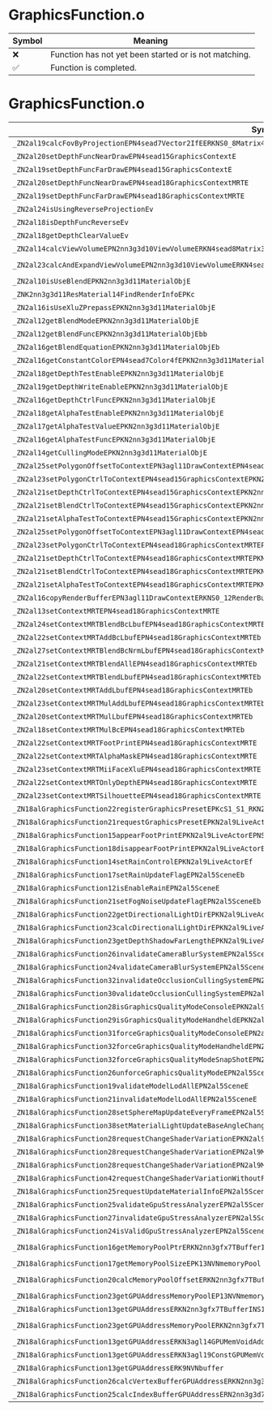 # GraphicsFunction.o
| Symbol | Meaning 
| ------------- | ------------- 
| :x: | Function has not yet been started or is not matching. 
| :white_check_mark: | Function is completed. 


# GraphicsFunction.o
| Symbol (Mangled) | Symbol (Demangled) | Decompiled? |
| ------------- |  ------------- | ------------- |
| `_ZN2al19calcFovByProjectionEPN4sead7Vector2IfEERKNS0_8Matrix44IfEE` | `al::calcFovByProjection(sead::Vector2<float> *,sead::Matrix44<float> const&)` | :white_check_mark: |
| `_ZN2al20setDepthFuncNearDrawEPN4sead15GraphicsContextE` | `al::setDepthFuncNearDraw(sead::GraphicsContext *)` | :white_check_mark: |
| `_ZN2al19setDepthFuncFarDrawEPN4sead15GraphicsContextE` | `al::setDepthFuncFarDraw(sead::GraphicsContext *)` | :white_check_mark: |
| `_ZN2al20setDepthFuncNearDrawEPN4sead18GraphicsContextMRTE` | `al::setDepthFuncNearDraw(sead::GraphicsContextMRT *)` | :white_check_mark: |
| `_ZN2al19setDepthFuncFarDrawEPN4sead18GraphicsContextMRTE` | `al::setDepthFuncFarDraw(sead::GraphicsContextMRT *)` | :white_check_mark: |
| `_ZN2al24isUsingReverseProjectionEv` | `al::isUsingReverseProjection(void)` | :white_check_mark: |
| `_ZN2al18isDepthFuncReverseEv` | `al::isDepthFuncReverse(void)` | :white_check_mark: |
| `_ZN2al18getDepthClearValueEv` | `al::getDepthClearValue(void)` | :white_check_mark: |
| `_ZN2al14calcViewVolumeEPN2nn3g3d10ViewVolumeERKN4sead8Matrix34IfEERKNS4_8Matrix44IfEE` | `al::calcViewVolume(nn::g3d::ViewVolume *,sead::Matrix34<float> const&,sead::Matrix44<float> const&)` | :white_check_mark: |
| `_ZN2al23calcAndExpandViewVolumeEPN2nn3g3d10ViewVolumeERKN4sead8Matrix34IfEERKNS4_8Matrix44IfEERKNS4_7Vector3IfEEf` | `al::calcAndExpandViewVolume(nn::g3d::ViewVolume *,sead::Matrix34<float> const&,sead::Matrix44<float> const&,sead::Vector3<float> const&,float)` | :white_check_mark: |
| `_ZN2al10isUseBlendEPKN2nn3g3d11MaterialObjE` | `al::isUseBlend(nn::g3d::MaterialObj const*)` | :white_check_mark: |
| `_ZNK2nn3g3d11ResMaterial14FindRenderInfoEPKc` | `nn::g3d::ResMaterial::FindRenderInfo(char const*)const` | :white_check_mark: |
| `_ZN2al16isUseXluZPrepassEPKN2nn3g3d11MaterialObjE` | `al::isUseXluZPrepass(nn::g3d::MaterialObj const*)` | :white_check_mark: |
| `_ZN2al12getBlendModeEPKN2nn3g3d11MaterialObjE` | `al::getBlendMode(nn::g3d::MaterialObj const*)` | :white_check_mark: |
| `_ZN2al12getBlendFuncEPKN2nn3g3d11MaterialObjEbb` | `al::getBlendFunc(nn::g3d::MaterialObj const*,bool,bool)` | :white_check_mark: |
| `_ZN2al16getBlendEquationEPKN2nn3g3d11MaterialObjEb` | `al::getBlendEquation(nn::g3d::MaterialObj const*,bool)` | :white_check_mark: |
| `_ZN2al16getConstantColorEPN4sead7Color4fEPKN2nn3g3d11MaterialObjE` | `al::getConstantColor(sead::Color4f *,nn::g3d::MaterialObj const*)` | :white_check_mark: |
| `_ZN2al18getDepthTestEnableEPKN2nn3g3d11MaterialObjE` | `al::getDepthTestEnable(nn::g3d::MaterialObj const*)` | :white_check_mark: |
| `_ZN2al19getDepthWriteEnableEPKN2nn3g3d11MaterialObjE` | `al::getDepthWriteEnable(nn::g3d::MaterialObj const*)` | :white_check_mark: |
| `_ZN2al16getDepthCtrlFuncEPKN2nn3g3d11MaterialObjE` | `al::getDepthCtrlFunc(nn::g3d::MaterialObj const*)` | :white_check_mark: |
| `_ZN2al18getAlphaTestEnableEPKN2nn3g3d11MaterialObjE` | `al::getAlphaTestEnable(nn::g3d::MaterialObj const*)` | :white_check_mark: |
| `_ZN2al17getAlphaTestValueEPKN2nn3g3d11MaterialObjE` | `al::getAlphaTestValue(nn::g3d::MaterialObj const*)` | :white_check_mark: |
| `_ZN2al16getAlphaTestFuncEPKN2nn3g3d11MaterialObjE` | `al::getAlphaTestFunc(nn::g3d::MaterialObj const*)` | :white_check_mark: |
| `_ZN2al14getCullingModeEPKN2nn3g3d11MaterialObjE` | `al::getCullingMode(nn::g3d::MaterialObj const*)` | :white_check_mark: |
| `_ZN2al25setPolygonOffsetToContextEPN3agl11DrawContextEPN4sead15GraphicsContextEPKN2nn3g3d11MaterialObjEf` | `al::setPolygonOffsetToContext(agl::DrawContext *,sead::GraphicsContext *,nn::g3d::MaterialObj const*,float)` | :white_check_mark: |
| `_ZN2al23setPolygonCtrlToContextEPN4sead15GraphicsContextEPKN2nn3g3d11MaterialObjE` | `al::setPolygonCtrlToContext(sead::GraphicsContext *,nn::g3d::MaterialObj const*)` | :white_check_mark: |
| `_ZN2al21setDepthCtrlToContextEPN4sead15GraphicsContextEPKN2nn3g3d11MaterialObjE` | `al::setDepthCtrlToContext(sead::GraphicsContext *,nn::g3d::MaterialObj const*)` | :white_check_mark: |
| `_ZN2al21setBlendCtrlToContextEPN4sead15GraphicsContextEPKN2nn3g3d11MaterialObjE` | `al::setBlendCtrlToContext(sead::GraphicsContext *,nn::g3d::MaterialObj const*)` | :white_check_mark: |
| `_ZN2al21setAlphaTestToContextEPN4sead15GraphicsContextEPKN2nn3g3d11MaterialObjE` | `al::setAlphaTestToContext(sead::GraphicsContext *,nn::g3d::MaterialObj const*)` | :white_check_mark: |
| `_ZN2al25setPolygonOffsetToContextEPN3agl11DrawContextEPN4sead18GraphicsContextMRTEPKN2nn3g3d11MaterialObjEf` | `al::setPolygonOffsetToContext(agl::DrawContext *,sead::GraphicsContextMRT *,nn::g3d::MaterialObj const*,float)` | :white_check_mark: |
| `_ZN2al23setPolygonCtrlToContextEPN4sead18GraphicsContextMRTEPKN2nn3g3d11MaterialObjE` | `al::setPolygonCtrlToContext(sead::GraphicsContextMRT *,nn::g3d::MaterialObj const*)` | :white_check_mark: |
| `_ZN2al21setDepthCtrlToContextEPN4sead18GraphicsContextMRTEPKN2nn3g3d11MaterialObjE` | `al::setDepthCtrlToContext(sead::GraphicsContextMRT *,nn::g3d::MaterialObj const*)` | :white_check_mark: |
| `_ZN2al21setBlendCtrlToContextEPN4sead18GraphicsContextMRTEPKN2nn3g3d11MaterialObjE` | `al::setBlendCtrlToContext(sead::GraphicsContextMRT *,nn::g3d::MaterialObj const*)` | :white_check_mark: |
| `_ZN2al21setAlphaTestToContextEPN4sead18GraphicsContextMRTEPKN2nn3g3d11MaterialObjE` | `al::setAlphaTestToContext(sead::GraphicsContextMRT *,nn::g3d::MaterialObj const*)` | :white_check_mark: |
| `_ZN2al16copyRenderBufferEPN3agl11DrawContextERKNS0_12RenderBufferES5_` | `al::copyRenderBuffer(agl::DrawContext *,agl::RenderBuffer const&,agl::RenderBuffer const&)` | :white_check_mark: |
| `_ZN2al13setContextMRTEPN4sead18GraphicsContextMRTE` | `al::setContextMRT(sead::GraphicsContextMRT *)` | :white_check_mark: |
| `_ZN2al24setContextMRTBlendBcLbufEPN4sead18GraphicsContextMRTEb` | `al::setContextMRTBlendBcLbuf(sead::GraphicsContextMRT *,bool)` | :white_check_mark: |
| `_ZN2al22setContextMRTAddBcLbufEPN4sead18GraphicsContextMRTEb` | `al::setContextMRTAddBcLbuf(sead::GraphicsContextMRT *,bool)` | :white_check_mark: |
| `_ZN2al27setContextMRTBlendBcNrmLbufEPN4sead18GraphicsContextMRTEb` | `al::setContextMRTBlendBcNrmLbuf(sead::GraphicsContextMRT *,bool)` | :white_check_mark: |
| `_ZN2al21setContextMRTBlendAllEPN4sead18GraphicsContextMRTEb` | `al::setContextMRTBlendAll(sead::GraphicsContextMRT *,bool)` | :white_check_mark: |
| `_ZN2al22setContextMRTBlendLbufEPN4sead18GraphicsContextMRTEb` | `al::setContextMRTBlendLbuf(sead::GraphicsContextMRT *,bool)` | :white_check_mark: |
| `_ZN2al20setContextMRTAddLbufEPN4sead18GraphicsContextMRTEb` | `al::setContextMRTAddLbuf(sead::GraphicsContextMRT *,bool)` | :white_check_mark: |
| `_ZN2al23setContextMRTMulAddLbufEPN4sead18GraphicsContextMRTEb` | `al::setContextMRTMulAddLbuf(sead::GraphicsContextMRT *,bool)` | :white_check_mark: |
| `_ZN2al20setContextMRTMulLbufEPN4sead18GraphicsContextMRTEb` | `al::setContextMRTMulLbuf(sead::GraphicsContextMRT *,bool)` | :white_check_mark: |
| `_ZN2al18setContextMRTMulBcEPN4sead18GraphicsContextMRTEb` | `al::setContextMRTMulBc(sead::GraphicsContextMRT *,bool)` | :white_check_mark: |
| `_ZN2al22setContextMRTFootPrintEPN4sead18GraphicsContextMRTE` | `al::setContextMRTFootPrint(sead::GraphicsContextMRT *)` | :white_check_mark: |
| `_ZN2al22setContextMRTAlphaMaskEPN4sead18GraphicsContextMRTE` | `al::setContextMRTAlphaMask(sead::GraphicsContextMRT *)` | :white_check_mark: |
| `_ZN2al23setContextMRTMiiFaceXluEPN4sead18GraphicsContextMRTE` | `al::setContextMRTMiiFaceXlu(sead::GraphicsContextMRT *)` | :white_check_mark: |
| `_ZN2al22setContextMRTOnlyDepthEPN4sead18GraphicsContextMRTE` | `al::setContextMRTOnlyDepth(sead::GraphicsContextMRT *)` | :white_check_mark: |
| `_ZN2al23setContextMRTSilhouetteEPN4sead18GraphicsContextMRTE` | `al::setContextMRTSilhouette(sead::GraphicsContextMRT *)` | :white_check_mark: |
| `_ZN18alGraphicsFunction22registerGraphicsPresetEPKcS1_S1_RKN2al13ActorInitInfoEb` | `alGraphicsFunction::registerGraphicsPreset(char const*,char const*,char const*,al::ActorInitInfo const&,bool)` | :white_check_mark: |
| `_ZN18alGraphicsFunction21requestGraphicsPresetEPKN2al9LiveActorEPKciiiRKN4sead7Vector3IfEE` | `alGraphicsFunction::requestGraphicsPreset(al::LiveActor const*,char const*,int,int,int,sead::Vector3<float> const&)` | :white_check_mark: |
| `_ZN18alGraphicsFunction15appearFootPrintEPKN2al9LiveActorEPNS0_20FootPrintRequestInfoE` | `alGraphicsFunction::appearFootPrint(al::LiveActor const*,al::FootPrintRequestInfo *)` | :white_check_mark: |
| `_ZN18alGraphicsFunction18disappearFootPrintEPKN2al9LiveActorEPNS0_20FootPrintRequestInfoE` | `alGraphicsFunction::disappearFootPrint(al::LiveActor const*,al::FootPrintRequestInfo *)` | :white_check_mark: |
| `_ZN18alGraphicsFunction14setRainControlEPKN2al9LiveActorEf` | `alGraphicsFunction::setRainControl(al::LiveActor const*,float)` | :white_check_mark: |
| `_ZN18alGraphicsFunction17setRainUpdateFlagEPN2al5SceneEb` | `alGraphicsFunction::setRainUpdateFlag(al::Scene *,bool)` | :white_check_mark: |
| `_ZN18alGraphicsFunction12isEnableRainEPN2al5SceneE` | `alGraphicsFunction::isEnableRain(al::Scene *)` | :white_check_mark: |
| `_ZN18alGraphicsFunction21setFogNoiseUpdateFlagEPN2al5SceneEb` | `alGraphicsFunction::setFogNoiseUpdateFlag(al::Scene *,bool)` | :white_check_mark: |
| `_ZN18alGraphicsFunction22getDirectionalLightDirEPKN2al9LiveActorE` | `alGraphicsFunction::getDirectionalLightDir(al::LiveActor const*)` | :white_check_mark: |
| `_ZN18alGraphicsFunction23calcDirectionalLightDirEPKN2al9LiveActorE` | `alGraphicsFunction::calcDirectionalLightDir(al::LiveActor const*)` | :white_check_mark: |
| `_ZN18alGraphicsFunction23getDepthShadowFarLengthEPKN2al9LiveActorE` | `alGraphicsFunction::getDepthShadowFarLength(al::LiveActor const*)` | :white_check_mark: |
| `_ZN18alGraphicsFunction26invalidateCameraBlurSystemEPN2al5SceneE` | `alGraphicsFunction::invalidateCameraBlurSystem(al::Scene *)` | :white_check_mark: |
| `_ZN18alGraphicsFunction24validateCameraBlurSystemEPN2al5SceneE` | `alGraphicsFunction::validateCameraBlurSystem(al::Scene *)` | :white_check_mark: |
| `_ZN18alGraphicsFunction32invalidateOcclusionCullingSystemEPN2al5SceneE` | `alGraphicsFunction::invalidateOcclusionCullingSystem(al::Scene *)` | :white_check_mark: |
| `_ZN18alGraphicsFunction30validateOcclusionCullingSystemEPN2al5SceneE` | `alGraphicsFunction::validateOcclusionCullingSystem(al::Scene *)` | :white_check_mark: |
| `_ZN18alGraphicsFunction28isGraphicsQualityModeConsoleEPKN2al9LiveActorE` | `alGraphicsFunction::isGraphicsQualityModeConsole(al::LiveActor const*)` | :white_check_mark: |
| `_ZN18alGraphicsFunction29isGraphicsQualityModeHandheldEPKN2al9LiveActorE` | `alGraphicsFunction::isGraphicsQualityModeHandheld(al::LiveActor const*)` | :white_check_mark: |
| `_ZN18alGraphicsFunction31forceGraphicsQualityModeConsoleEPN2al5SceneE` | `alGraphicsFunction::forceGraphicsQualityModeConsole(al::Scene *)` | :white_check_mark: |
| `_ZN18alGraphicsFunction32forceGraphicsQualityModeHandheldEPN2al5SceneE` | `alGraphicsFunction::forceGraphicsQualityModeHandheld(al::Scene *)` | :white_check_mark: |
| `_ZN18alGraphicsFunction32forceGraphicsQualityModeSnapShotEPN2al5SceneE` | `alGraphicsFunction::forceGraphicsQualityModeSnapShot(al::Scene *)` | :white_check_mark: |
| `_ZN18alGraphicsFunction26unforceGraphicsQualityModeEPN2al5SceneE` | `alGraphicsFunction::unforceGraphicsQualityMode(al::Scene *)` | :white_check_mark: |
| `_ZN18alGraphicsFunction19validateModelLodAllEPN2al5SceneE` | `alGraphicsFunction::validateModelLodAll(al::Scene *)` | :white_check_mark: |
| `_ZN18alGraphicsFunction21invalidateModelLodAllEPN2al5SceneE` | `alGraphicsFunction::invalidateModelLodAll(al::Scene *)` | :white_check_mark: |
| `_ZN18alGraphicsFunction28setSphereMapUpdateEveryFrameEPN2al5SceneERKN4sead7Vector3IfEE` | `alGraphicsFunction::setSphereMapUpdateEveryFrame(al::Scene *,sead::Vector3<float> const&)` | :white_check_mark: |
| `_ZN18alGraphicsFunction38setMaterialLightUpdateBaseAngleChangedEPN2al5SceneEb` | `alGraphicsFunction::setMaterialLightUpdateBaseAngleChanged(al::Scene *,bool)` | :white_check_mark: |
| `_ZN18alGraphicsFunction28requestChangeShaderVariationEPKN2al9LiveActorEPKcS5_b` | `alGraphicsFunction::requestChangeShaderVariation(al::LiveActor const*,char const*,char const*,bool)` | :white_check_mark: |
| `_ZN18alGraphicsFunction28requestChangeShaderVariationEPN2al9ModelCtrlEiPNS0_17ModelShaderHolderEPKcS6_b` | `alGraphicsFunction::requestChangeShaderVariation(al::ModelCtrl *,int,al::ModelShaderHolder *,char const*,char const*,bool)` | :white_check_mark: |
| `_ZN18alGraphicsFunction28requestChangeShaderVariationEPN2al9ModelCtrlEPNS0_17ModelShaderHolderEPKcS6_b` | `alGraphicsFunction::requestChangeShaderVariation(al::ModelCtrl *,al::ModelShaderHolder *,char const*,char const*,bool)` | :white_check_mark: |
| `_ZN18alGraphicsFunction42requestChangeShaderVariationWithoutForwardEPKN2al9LiveActorEPKcS5_b` | `alGraphicsFunction::requestChangeShaderVariationWithoutForward(al::LiveActor const*,char const*,char const*,bool)` | :white_check_mark: |
| `_ZN18alGraphicsFunction25requestUpdateMaterialInfoEPN2al5SceneE` | `alGraphicsFunction::requestUpdateMaterialInfo(al::Scene *)` | :white_check_mark: |
| `_ZN18alGraphicsFunction25validateGpuStressAnalyzerEPN2al5SceneE` | `alGraphicsFunction::validateGpuStressAnalyzer(al::Scene *)` | :white_check_mark: |
| `_ZN18alGraphicsFunction27invalidateGpuStressAnalyzerEPN2al5SceneE` | `alGraphicsFunction::invalidateGpuStressAnalyzer(al::Scene *)` | :white_check_mark: |
| `_ZN18alGraphicsFunction24isValidGpuStressAnalyzerEPN2al5SceneE` | `alGraphicsFunction::isValidGpuStressAnalyzer(al::Scene *)` | :white_check_mark: |
| `_ZN18alGraphicsFunction16getMemoryPoolPtrERKN2nn3gfx7TBufferINS1_12ApiVariationINS1_7ApiTypeILi4EEENS1_10ApiVersionILi8EEEEEEE` | `alGraphicsFunction::getMemoryPoolPtr(nn::gfx::TBuffer<nn::gfx::ApiVariation<nn::gfx::ApiType<4>,nn::gfx::ApiVersion<8>>> const&)` | :white_check_mark: |
| `_ZN18alGraphicsFunction17getMemoryPoolSizeEPK13NVNmemoryPool` | `alGraphicsFunction::getMemoryPoolSize(NVNmemoryPool const*)` | :white_check_mark: |
| `_ZN18alGraphicsFunction20calcMemoryPoolOffsetERKN2nn3gfx7TBufferINS1_12ApiVariationINS1_7ApiTypeILi4EEENS1_10ApiVersionILi8EEEEEEE` | `alGraphicsFunction::calcMemoryPoolOffset(nn::gfx::TBuffer<nn::gfx::ApiVariation<nn::gfx::ApiType<4>,nn::gfx::ApiVersion<8>>> const&)` | :white_check_mark: |
| `_ZN18alGraphicsFunction23getGPUAddressMemoryPoolEP13NVNmemoryPool` | `alGraphicsFunction::getGPUAddressMemoryPool(NVNmemoryPool *)` | :white_check_mark: |
| `_ZN18alGraphicsFunction13getGPUAddressERKN2nn3gfx7TBufferINS1_12ApiVariationINS1_7ApiTypeILi4EEENS1_10ApiVersionILi8EEEEEEE` | `alGraphicsFunction::getGPUAddress(nn::gfx::TBuffer<nn::gfx::ApiVariation<nn::gfx::ApiType<4>,nn::gfx::ApiVersion<8>>> const&)` | :white_check_mark: |
| `_ZN18alGraphicsFunction23getGPUAddressMemoryPoolERKN2nn3gfx7TBufferINS1_12ApiVariationINS1_7ApiTypeILi4EEENS1_10ApiVersionILi8EEEEEEE` | `alGraphicsFunction::getGPUAddressMemoryPool(nn::gfx::TBuffer<nn::gfx::ApiVariation<nn::gfx::ApiType<4>,nn::gfx::ApiVersion<8>>> const&)` | :white_check_mark: |
| `_ZN18alGraphicsFunction13getGPUAddressERKN3agl14GPUMemVoidAddrE` | `alGraphicsFunction::getGPUAddress(agl::GPUMemVoidAddr const&)` | :white_check_mark: |
| `_ZN18alGraphicsFunction13getGPUAddressERKN3agl19ConstGPUMemVoidAddrE` | `alGraphicsFunction::getGPUAddress(agl::ConstGPUMemVoidAddr const&)` | :white_check_mark: |
| `_ZN18alGraphicsFunction13getGPUAddressERK9NVNbuffer` | `alGraphicsFunction::getGPUAddress(NVNbuffer const&)` | :white_check_mark: |
| `_ZN18alGraphicsFunction26calcVertexBufferGPUAddressERKN2nn3g3d9ResVertexEi` | `alGraphicsFunction::calcVertexBufferGPUAddress(nn::g3d::ResVertex const&,int)` | :white_check_mark: |
| `_ZN18alGraphicsFunction25calcIndexBufferGPUAddressERN2nn3g3d7ResMeshE` | `alGraphicsFunction::calcIndexBufferGPUAddress(nn::g3d::ResMesh &)` | :white_check_mark: |
